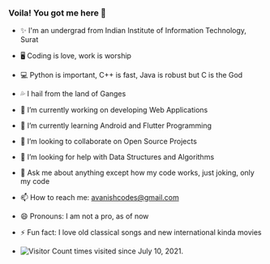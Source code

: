 ### Voila! You got me here 👋

- ✨ I'm an undergrad from Indian Institute of Information Technology, Surat
- 🖥  Coding is love, work is worship
- 💻 Python is important, C++ is fast, Java is robust but C is the God
- 💦 I hail from the land of Ganges
- 🔭 I’m currently working on developing Web Applications
- 🌱 I’m currently learning Android and Flutter Programming
- 👯 I’m looking to collaborate on Open Source Projects
- 🤔 I’m looking for help with Data  Structures and Algorithms
- 💬 Ask me about anything except how my code works, just joking, only my code
- 📫 How to reach me: avanishcodes@gmail.com
- 😄 Pronouns: I am not a pro, as of now
- ⚡ Fun fact: I love old classical songs and new international kinda movies


- ![Visitor Count](https://profile-counter.glitch.me/AvanishCodes/count.svg) times visited since July 10, 2021.
